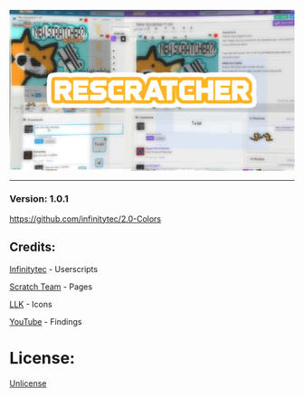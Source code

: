 ![Preview](https://raw.githubusercontent.com/gliczide/Rescratcher/main/preview.png)

---

### Version: 1.0.1

https://github.com/infinitytec/2.0-Colors

## Credits:

[Infinitytec](https://github.com/infinitytec) - Userscripts

[Scratch Team](https://scratch.mit.edu) - Pages

[LLK](https://github.com/LLK/scratch-html5) - Icons

[YouTube](https://youtube.com) - Findings

# License:
[Unlicense](https://raw.githubusercontent.com/gliczide/Scratch-2.1/705bf71be280658df560815bdd4d85394afa0af8/LICENSE)
